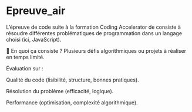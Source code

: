 # Epreuve_air

L’épreuve de code suite à la formation Coding Accelerator de consiste à résoudre différentes problématiques de programmation dans un langage choisi (ici, JavaScript).

📌 En quoi ça consiste ?
Plusieurs défis algorithmiques ou projets à réaliser en temps limité.

  Évaluation sur :
  
  Qualité du code (lisibilité, structure, bonnes pratiques).
  
  Résolution du problème (efficacité, logique).
  
  Performance (optimisation, complexité algorithmique).

